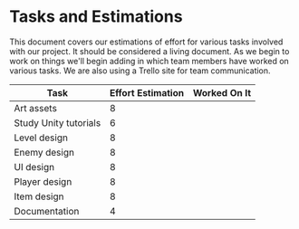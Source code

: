 # Tasks and Estimations

This document covers our estimations of effort for various tasks involved with our project. It should be considered a living document. As we begin to work on things we'll begin adding in which team members have worked on various tasks. We are also using a Trello site for team communication. 

| Task			| Effort Estimation	| Worked On It	|
| -----			| -----			| -----		|
| Art assets 		| 8			|		|
| Study Unity tutorials	| 6			|		|	
| Level design 		| 8			|		|
| Enemy design 		| 8			|		|
| UI design 		| 8			|		|
| Player design 	| 8			|		|
| Item design 		| 8			|		|
| Documentation 	| 4			|		|
